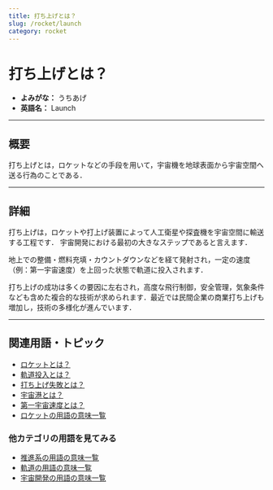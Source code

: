 ```yaml
---
title: 打ち上げとは？
slug: /rocket/launch
category: rocket
---
```


# 打ち上げとは？

- **よみがな：** うちあげ  
- **英語名：** Launch  

---

## 概要

打ち上げとは，ロケットなどの手段を用いて，宇宙機を地球表面から宇宙空間へ送る行為のことである．

---

## 詳細

打ち上げは，ロケットや打上げ装置によって人工衛星や探査機を宇宙空間に輸送する工程です．
宇宙開発における最初の大きなステップであると言えます．

地上での整備・燃料充填・カウントダウンなどを経て発射され，一定の速度（例：第一宇宙速度）を上回った状態で軌道に投入されます．

打ち上げの成功は多くの要因に左右され，高度な飛行制御，安全管理，気象条件なども含めた複合的な技術が求められます．最近では民間企業の商業打ち上げも増加し，技術の多様化が進んでいます．

---

## 関連用語・トピック

- [ロケットとは？](/docs/rocket/rocket)
- [軌道投入とは？](/docs/orbit/orbital-insertion)
- [打ち上げ失敗とは？](/docs/rocket/launch-failure)
- [宇宙港とは？](/docs/rocket/spaceport)
- [第一宇宙速度とは？](/docs/orbit/first-cosmic-velocity)
- [ロケットの用語の意味一覧](/docs/category/rocket)

### 他カテゴリの用語を見てみる
- [推進系の用語の意味一覧](/docs/category/propulsion)
- [軌道の用語の意味一覧](/docs/category/orbit)
- [宇宙開発の用語の意味一覧](/docs/category/glossary)
